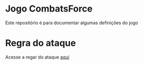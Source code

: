 # Jogo CombatsForce
Este repositório é para documentar algumas definições do jogo

# Regra do ataque
Acesse a regar do ataque [aqui](/regra-ataque.md)